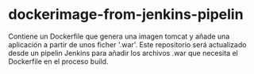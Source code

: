 # dockerimage-from-jenkins-pipelin
Contiene un Dockerfile que genera una imagen tomcat y añade una aplicación a partir de unos ficher '.war'.
Este repositorio será actualizado desde un pipelin Jenkins para añadir los archivos .war que necesita el Dockerfile en el proceso build.
